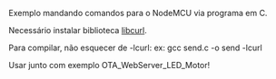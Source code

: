 Exemplo mandando comandos para o NodeMCU via programa em C.

Necessário instalar biblioteca [libcurl](https://curl.haxx.se/libcurl/).

Para compilar, não esquecer de -lcurl:
ex:
	gcc send.c -o send -lcurl

Usar junto com exemplo OTA_WebServer_LED_Motor!
